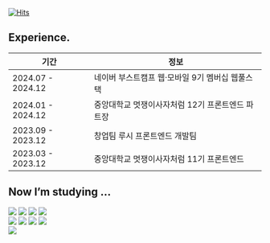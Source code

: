 [![Hits](https://hits.seeyoufarm.com/api/count/incr/badge.svg?url=https%3A%2F%2Fgithub.com%2Fgominzip&count_bg=%2379C83D&title_bg=%23555555&icon=&icon_color=%23E7E7E7&title=hits&edge_flat=false)](https://hits.seeyoufarm.com)

## Experience.

| 기간 | 정보 |
| ------------ | ------------- |
| 2024.07 - 2024.12 | 네이버 부스트캠프 웹·모바일 9기 멤버십 웹풀스택 |
| 2024.01 - 2024.12 | 중앙대학교 멋쟁이사자처럼 12기 프론트엔드 파트장 |
| 2023.09 - 2023.12 | 창업팀 루시 프론트엔드 개발팀 |
| 2023.03 - 2023.12 | 중앙대학교 멋쟁이사자처럼 11기 프론트엔드 |
  
## Now I’m studying ...
<div align="start">
  <img src="https://img.shields.io/badge/html5-E34F26?style=flat-square&logo=html5&logoColor=white"> 
  <img src="https://img.shields.io/badge/css3-1572B6?style=flat-square&logo=css3&logoColor=white"> 
  <img src="https://img.shields.io/badge/javascript-F7DF1E?style=flat-square&logo=javascript&logoColor=black"> 
  <img src="https://img.shields.io/badge/typescript-3178C6?style=flat-square&logo=typescript&logoColor=white"> 
    <br>

  <img src="https://img.shields.io/badge/React-61DAFB?style=flat-square&logo=react&logoColor=black"> 
  <img src="https://img.shields.io/badge/Next.js-000000?style=flat-square&logo=Next.js&logoColor=white">
  <img src="https://img.shields.io/badge/Node.js-339933?style=flat-square&logo=Node.js&logoColor=white">
    <img src="https://img.shields.io/badge/Express.js-000000?style=flat-square&logo=Express&logoColor=white">
    <br>
  <img src="https://img.shields.io/badge/AWS-232F3E?style=flat-square&logo=amazonwebservices&logoColor=white"/>
    
</div>
</div>

